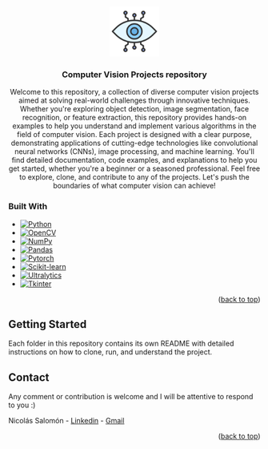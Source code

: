 <!-- PROJECT LOGO -->
<br />
<div align="center">
  <a href="https://github.com/nicolassalomon96/CV_projects">
    <img src="logo.png" alt="Logo" width="100" height="100">
  </a>

<h3 align="center">Computer Vision Projects repository</h3>

<p align="center">
Welcome to this repository, a collection of diverse computer vision projects aimed at solving real-world challenges through innovative techniques. Whether you're exploring object detection, image segmentation, face recognition, or feature extraction, this repository provides hands-on examples to help you understand and implement various algorithms in the field of computer vision.
Each project is designed with a clear purpose, demonstrating applications of cutting-edge technologies like convolutional neural networks (CNNs), image processing, and machine learning. You'll find detailed documentation, code examples, and explanations to help you get started, whether you're a beginner or a seasoned professional.
Feel free to explore, clone, and contribute to any of the projects. Let's push the boundaries of what computer vision can achieve!
</p>
</div>


### Built With

* [![Python][Python]][Python-url]
* [![OpenCV][OpenCV]][OpenCV-url]
* [![NumPy][NumPy]][NumPy-url]
* [![Pandas][Pandas]][Pandas-url]
* [![Pytorch][Pytorch]][Pytorch-url]
* [![Scikit-learn][Scikit-learn]][Scikit-learn-url]
* [![Ultralytics][Ultralytics]][Ultralytics-url]
* [![Tkinter][Tkinter]][Tkinter-url]

<p align="right">(<a href="#readme-top">back to top</a>)</p>

<!-- GETTING STARTED -->
## Getting Started

Each folder in this repository contains its own README with detailed instructions on how to clone, run, and understand the project.

<!-- CONTACT -->
## Contact
Any comment or contribution is welcome and I will be attentive to respond to you :)

Nicolás Salomón - [Linkedin](https://www.linkedin.com/in/nicolassalomon96/) - [Gmail](nicolassalomon96@gmail.com)

<p align="right">(<a href="#readme-top">back to top</a>)</p>



<!-- MARKDOWN LINKS & IMAGES -->
<!-- https://www.markdownguide.org/basic-syntax/#reference-style-links -->
[product-screenshot]: images/Readme/output_test_1.png
[Python]: https://img.shields.io/badge/python-3670A0?style=for-the-badge&logo=python&logoColor=ffdd54
[Python-url]: https://www.python.org/
[OpenCV]: https://img.shields.io/badge/OpenCV-27338e?style=for-the-badge&logo=OpenCV&logoColor=white
[OpenCV-url]: https://opencv.org/
[NumPy]: https://img.shields.io/badge/-NumPy-013243?style=flat&logo=numpy&logoColor=white
[NumPy-url]: https://numpy.org/
[MediaPipe]: images/Readme/mediapipe_logo.png
[MediaPipe-url]: https://mediapipe-studio.webapps.google.com/home
[Tkinter]: https://img.shields.io/badge/Made_with-tkinter-blue?style=for-the-badge
[Tkinter-url]: https://docs.python.org/es/3/library/tkinter.html
[Pytorch]: https://img.shields.io/badge/PyTorch-black?logo=PyTorch
[Pytorch-url]: https://pytorch.org/
[Pandas]: https://img.shields.io/badge/-pandas-05122A?style=flat&logo=pandas
[Pandas-url]: https://pandas.pydata.org/
[Scikit-learn]: https://img.shields.io/badge/scikit-learn-whitesmoke?style=for-the-badge&logo=scikit-learn
[Scikit-learn-url]: https://scikit-learn.org/
[Ultralytics]: https://img.shields.io/badge/ultralytics-v8.1.0-blue
[Ultralytics-url]: https://docs.ultralytics.com/
